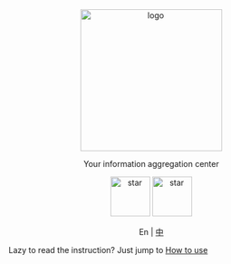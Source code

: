 <div align='center'>
<img src='img/logo.png' width='250' alt='logo'>
<p>Your information aggregation center</p>
<a href='https://github.com/creeperwater/init.css/'><img src="img/github.png" width='70' alt='star'></a>
<a href='https://gitee.com/creeperwater/init.css/'><img src='img/gitee.png' width='70' alt='star'/></a>
<p>En | <a href='README.zh.md'>中</a></p>
</div>

Lazy to read the instruction? Just jump to [How to use](#how-to-use)